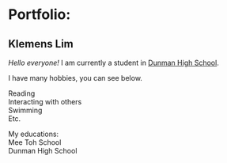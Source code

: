 # Portfolio:
## Klemens Lim

*Hello everyone!* I am currently a student in [Dunman High School](https://dunmanhigh.moe.edu.sg/).

I have many hobbies, you can see below.<br/>

Reading<br/>
Interacting with others<br/>
Swimming<br/>
Etc.<br/>

My educations:<br/>
Mee Toh School<br/>
Dunman High School<br/>
